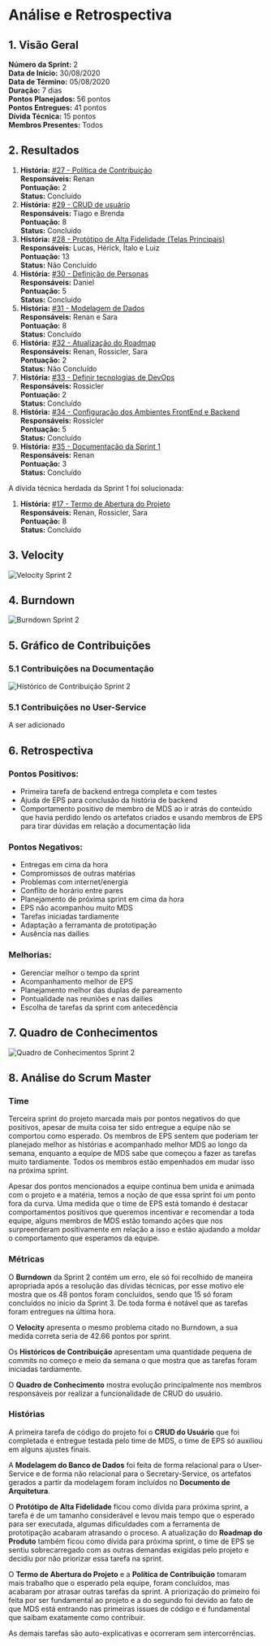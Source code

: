 # Análise e Retrospectiva

## 1. Visão Geral
**Número da Sprint:** 2  
**Data de Início:** 30/08/2020  
**Data de Término:** 05/08/2020  
**Duração:** 7 dias  
**Pontos Planejados:** 56 pontos  
**Pontos Entregues:** 41 pontos  
**Dívida Técnica:** 15 pontos  
**Membros Presentes:** Todos

## 2. Resultados
1. **História:** [#27 - Política de Contribuição](https://github.com/fga-eps-mds/2020.1-stay-safe-docs/issues/27)    
**Responsáveis:** Renan     
**Pontuação:** 2  
**Status:** Concluído
2. **História:** [#29 - CRUD de usuário](https://github.com/fga-eps-mds/2020.1-stay-safe-docs/issues/29)    
**Responsáveis:** Tiago e Brenda  
**Pontuação:** 8  
**Status:** Concluído
3. **História:** [#28 - Protótipo de Alta Fidelidade (Telas Principais)](https://github.com/fga-eps-mds/2020.1-stay-safe-docs/issues/28)   
**Responsáveis:** Lucas, Hérick, Ítalo e Luiz   
**Pontuação:** 13  
**Status:** Não Concluído
4. **História:** [#30 - Definição de Personas](https://github.com/fga-eps-mds/2020.1-stay-safe-docs/issues/30)  
**Responsáveis:** Daniel   
**Pontuação:** 5  
**Status:** Concluído
5. **História:** [#31 - Modelagem de Dados](https://github.com/fga-eps-mds/2020.1-stay-safe-docs/issues/31)   
**Responsáveis:** Renan e Sara  
**Pontuação:** 8   
**Status:** Concluído
6. **História:** [#32 - Atualização do Roadmap](https://github.com/fga-eps-mds/2020.1-stay-safe-docs/issues/32)  
**Responsáveis:** Renan, Rossicler, Sara    
**Pontuação:** 2  
**Status:** Não Concluído
7. **História:** [#33 - Definir tecnologias de DevOps](https://github.com/fga-eps-mds/2020.1-stay-safe-docs/issues/33)  
**Responsáveis:** Rossicler  
**Pontuação:** 2  
**Status:** Concluído
8. **História:** [#34 - Configuração dos Ambientes FrontEnd e Backend](https://github.com/fga-eps-mds/2020.1-stay-safe-docs/issues/34)  
**Responsáveis:** Rossicler  
**Pontuação:** 5  
**Status:** Concluído
9. **História:** [#35 - Documentação da Sprint 1](https://github.com/fga-eps-mds/2020.1-stay-safe-docs/issues/35)   
**Responsáveis:** Renan  
**Pontuação:** 3  
**Status:** Concluído 

A dívida técnica herdada da Sprint 1 foi solucionada:

1. **História:** [#17 - Termo de Abertura do Projeto](https://github.com/fga-eps-mds/2020.1-stay-safe-docs/issues/17)  
**Responsáveis:** Renan, Rossicler, Sara     
**Pontuação:** 8  
**Status:** Concluído

## 3. Velocity
![Velocity Sprint 2](../../images/sprints/sprint-2/Velocity-Sprint2.png "Velocity Sprint 2")

## 4. Burndown
![Burndown Sprint 2](../../images/sprints/sprint-2/Burndown-Sprint2.png "Burndown Sprint 2")


## 5. Gráfico de Contribuições

### 5.1 Contribuições na Documentação
![Histórico de Contribuição Sprint 2](../../images/sprints/sprint-2/ContributionHistory.png "Histórico de Contribuição Sprint 2")

### 5.1 Contribuições no User-Service
A ser adicionado 

## 6. Retrospectiva
### Pontos Positivos:
* Primeira tarefa de backend entrega completa e com testes
* Ajuda de EPS para conclusão da história de backend
* Comportamento positivo de membro de MDS ao ir atrás do conteúdo que havia perdido lendo os artefatos criados e usando membros de EPS para tirar dúvidas em relação a documentação lida

### Pontos Negativos:
* Entregas em cima da hora
* Compromissos de outras matérias
* Problemas com internet/energia
* Conflito de horário entre pares
* Planejamento de próxima sprint em cima da hora
* EPS não acompanhou muito MDS
* Tarefas iniciadas tardiamente
* Adaptação a ferramanta de prototipação
* Ausência nas dailies

### Melhorias:
* Gerenciar melhor o tempo da sprint
* Acompanhamento melhor de EPS
* Planejamento melhor das duplas de pareamento
* Pontualidade nas reuniões e nas dailies
* Escolha de tarefas da sprint com antecedência

## 7. Quadro de Conhecimentos
![Quadro de Conhecimentos Sprint 2](../../images/sprints/sprint-2/KnowledgeBoard.png "Quadro de Conhecimentos Sprint 2")

## 8. Análise do Scrum Master
### Time
Terceira sprint do projeto marcada mais por pontos negativos do que positivos, apesar de muita coisa ter sido entregue a equipe não se comportou como esperado. Os membros de EPS sentem que poderiam ter planejado melhor as histórias e acompanhado melhor MDS ao longo da semana, enquanto a equipe de MDS sabe que começou a fazer as tarefas muito tardiamente. Todos os membros estão empenhados em mudar isso na próxima sprint.

Apesar dos pontos mencionados a equipe continua bem unida e animada com o projeto e a matéria, temos a noção de que essa sprint foi um ponto fora da curva. Uma medida que o time de EPS está tomando é destacar comportamentos positivos que queremos incentivar e recomendar a toda equipe, alguns membros de MDS estão tomando ações que nos surpreenderam positivamente em relação a isso e estão ajudando a moldar o comportamento que esperamos da equipe. 

### Métricas
O **Burndown** da Sprint 2 contém um erro, ele só foi recolhido de maneira apropriada após a resolução das dívidas técnicas, por esse motivo ele mostra que os 48 pontos foram concluídos, sendo que 15 só foram concluídos no início da Sprint 3. De toda forma é notável que as tarefas foram entregues na última hora.

O **Velocity** apresenta o mesmo problema citado no Burndown, a sua medida correta seria de 42.66 pontos por sprint.

Os **Históricos de Contribuição** apresentam uma quantidade pequena de commits no começo e meio da semana o que mostra que as tarefas foram iniciadas tardiamente.

O **Quadro de Conhecimento** mostra evolução principalmente nos membros responsáveis por realizar a funcionalidade de CRUD do usuário.

### Histórias
A primeira tarefa de código do projeto foi o **CRUD do Usuário** que foi completada e entregue testada pelo time de MDS, o time de EPS só auxiliou em alguns ajustes finais.

A **Modelagem do Banco de Dados** foi feita de forma relacional para o User-Service e de forma não relacional para o Secretary-Service, os artefatos gerados a partir da modelagem foram incluídos no **Documento de Arquitetura**.

O **Protótipo de Alta Fidelidade** ficou como dívida para próxima sprint, a tarefa é de um tamanho considerável e levou mais tempo que o esperado para ser executada, algumas dificuldades com a ferramenta de prototipação acabaram atrasando o proceso. A atualização do **Roadmap do Produto** também ficou como dívida para próxima sprint, o time de EPS se sentiu sobrecarregado com as outras demandas exigidas pelo projeto e decidiu por não priorizar essa tarefa na sprint.

O **Termo de Abertura do Projeto** e a **Política de Contribuição** tomaram mais trabalho que o esperado pela equipe, foram concluídos, mas acabaram por atrasar outras tarefas da sprint. A priorização do primeiro foi feita por ser fundamental ao projeto e a do segundo foi devido ao fato de que MDS está entrando nas primeiras issues de código e é fundamental que saibam exatamente como contribuir.

As demais tarefas são auto-explicativas e ocorreram sem intercorrências.